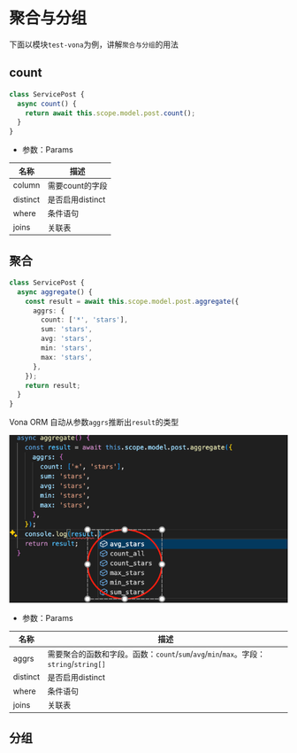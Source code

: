 # 聚合与分组

下面以模块`test-vona`为例，讲解`聚合与分组`的用法

## count

``` typescript
class ServicePost {
  async count() {
    return await this.scope.model.post.count();
  }
}  
```

* 参数：Params

|名称|描述|
|--|--|
|column|需要count的字段|
|distinct|是否启用distinct|
|where|条件语句|
|joins|关联表|

## 聚合

``` typescript
class ServicePost {
  async aggregate() {
    const result = await this.scope.model.post.aggregate({
      aggrs: {
        count: ['*', 'stars'],
        sum: 'stars',
        avg: 'stars',
        min: 'stars',
        max: 'stars',
      },
    });
    return result;
  }
}  
```

Vona ORM 自动从参数`aggrs`推断出`result`的类型

![](../../../assets/img/orm/aggr-group/aggr-group-1.png)

* 参数：Params

|名称|描述|
|--|--|
|aggrs|需要聚合的函数和字段。函数：`count`/`sum`/`avg`/`min`/`max`。字段：`string`/`string[]` |
|distinct|是否启用distinct|
|where|条件语句|
|joins|关联表|

## 分组

``` typescript
```